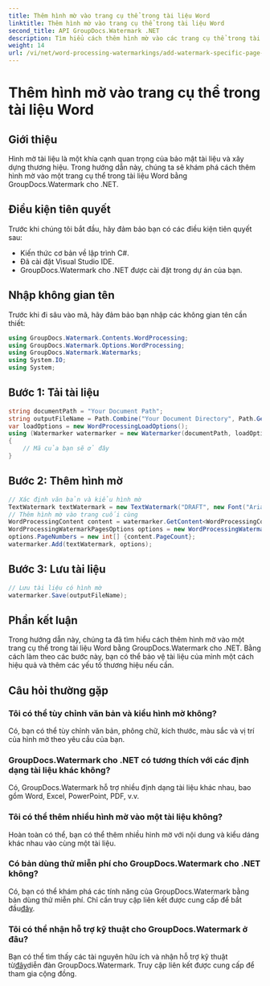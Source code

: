 ```yaml
---
title: Thêm hình mờ vào trang cụ thể trong tài liệu Word
linktitle: Thêm hình mờ vào trang cụ thể trong tài liệu Word
second_title: API GroupDocs.Watermark .NET
description: Tìm hiểu cách thêm hình mờ vào các trang cụ thể trong tài liệu Word bằng GroupDocs cho .NET. Bảo vệ nội dung của bạn một cách dễ dàng.
weight: 14
url: /vi/net/word-processing-watermarkings/add-watermark-specific-page-word-docs/
---
```


# Thêm hình mờ vào trang cụ thể trong tài liệu Word

## Giới thiệu
Hình mờ tài liệu là một khía cạnh quan trọng của bảo mật tài liệu và xây dựng thương hiệu. Trong hướng dẫn này, chúng ta sẽ khám phá cách thêm hình mờ vào một trang cụ thể trong tài liệu Word bằng GroupDocs.Watermark cho .NET.
## Điều kiện tiên quyết
Trước khi chúng tôi bắt đầu, hãy đảm bảo bạn có các điều kiện tiên quyết sau:
- Kiến thức cơ bản về lập trình C#.
- Đã cài đặt Visual Studio IDE.
- GroupDocs.Watermark cho .NET được cài đặt trong dự án của bạn.

## Nhập không gian tên
Trước khi đi sâu vào mã, hãy đảm bảo bạn nhập các không gian tên cần thiết:
```csharp
using GroupDocs.Watermark.Contents.WordProcessing;
using GroupDocs.Watermark.Options.WordProcessing;
using GroupDocs.Watermark.Watermarks;
using System.IO;
using System;
```
## Bước 1: Tải tài liệu
```csharp
string documentPath = "Your Document Path";
string outputFileName = Path.Combine("Your Document Directory", Path.GetFileName(documentPath));
var loadOptions = new WordProcessingLoadOptions();
using (Watermarker watermarker = new Watermarker(documentPath, loadOptions))
{
    // Mã của bạn sẽ ở đây
}
```
## Bước 2: Thêm hình mờ
```csharp
// Xác định văn bản và kiểu hình mờ
TextWatermark textWatermark = new TextWatermark("DRAFT", new Font("Arial", 42));
// Thêm hình mờ vào trang cuối cùng
WordProcessingContent content = watermarker.GetContent<WordProcessingContent>();
WordProcessingWatermarkPagesOptions options = new WordProcessingWatermarkPagesOptions();
options.PageNumbers = new int[] {content.PageCount};
watermarker.Add(textWatermark, options);
```
## Bước 3: Lưu tài liệu
```csharp
// Lưu tài liệu có hình mờ
watermarker.Save(outputFileName);
```

## Phần kết luận
Trong hướng dẫn này, chúng ta đã tìm hiểu cách thêm hình mờ vào một trang cụ thể trong tài liệu Word bằng GroupDocs.Watermark cho .NET. Bằng cách làm theo các bước này, bạn có thể bảo vệ tài liệu của mình một cách hiệu quả và thêm các yếu tố thương hiệu nếu cần.
## Câu hỏi thường gặp
### Tôi có thể tùy chỉnh văn bản và kiểu hình mờ không?
Có, bạn có thể tùy chỉnh văn bản, phông chữ, kích thước, màu sắc và vị trí của hình mờ theo yêu cầu của bạn.
### GroupDocs.Watermark cho .NET có tương thích với các định dạng tài liệu khác không?
Có, GroupDocs.Watermark hỗ trợ nhiều định dạng tài liệu khác nhau, bao gồm Word, Excel, PowerPoint, PDF, v.v.
### Tôi có thể thêm nhiều hình mờ vào một tài liệu không?
Hoàn toàn có thể, bạn có thể thêm nhiều hình mờ với nội dung và kiểu dáng khác nhau vào cùng một tài liệu.
### Có bản dùng thử miễn phí cho GroupDocs.Watermark cho .NET không?
 Có, bạn có thể khám phá các tính năng của GroupDocs.Watermark bằng bản dùng thử miễn phí. Chỉ cần truy cập liên kết được cung cấp để bắt đầu[đây](https://releases.groupdocs.com/).
### Tôi có thể nhận hỗ trợ kỹ thuật cho GroupDocs.Watermark ở đâu?
 Bạn có thể tìm thấy các tài nguyên hữu ích và nhận hỗ trợ kỹ thuật từ[đây](https://forum.groupdocs.com/c/watermark/19)diễn đàn GroupDocs.Watermark. Truy cập liên kết được cung cấp để tham gia cộng đồng.